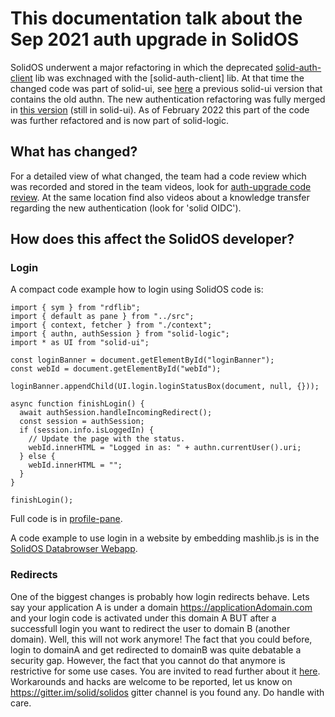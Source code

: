 # This documentation talk about the Sep 2021 auth upgrade in SolidOS

SolidOS underwent a major refactoring in which the deprecated [solid-auth-client](https://github.com/solid/solid-auth-client/blob/main/src/solid-auth-client.js) lib was exchnaged with the [solid-auth-client] lib. At that time the changed code was part of solid-ui, see [here](https://github.com/solid/solid-ui/blob/a25381feb9279d98ee58f59aef03fc05bc6fe021/src/authn/authn.ts) a previous solid-ui version that contains the old authn. 
The new authentication refactoring was fully merged in [this version](https://github.com/solid/solid-ui/blob/da0a788397049a2b53eea42d2b893cf1c2f7d92e/src/authn/authn.ts) (still in solid-ui). 
As of February 2022 this part of the code was further refactored and is now part of solid-logic.

## What has changed?

For a detailed view of what changed, the team had a code review which was recorded and stored in the team videos, look for [auth-upgrade code review](https://solidos.solidcommunity.net/public/SolidOS%20team%20meetings/SolidOS_team_videos.html). At the same location find also videos about a knowledge transfer regarding the new authentication (look for 'solid OIDC').

## How does this affect the SolidOS developer?

### Login

A compact code example how to login using SolidOS code is:
```
import { sym } from "rdflib";
import { default as pane } from "../src";
import { context, fetcher } from "./context";
import { authn, authSession } from "solid-logic";
import * as UI from "solid-ui";

const loginBanner = document.getElementById("loginBanner");
const webId = document.getElementById("webId");

loginBanner.appendChild(UI.login.loginStatusBox(document, null, {}));

async function finishLogin() {
  await authSession.handleIncomingRedirect();
  const session = authSession;
  if (session.info.isLoggedIn) {
    // Update the page with the status.
    webId.innerHTML = "Logged in as: " + authn.currentUser().uri;
  } else {
    webId.innerHTML = "";
  }
}

finishLogin();
```

Full code is in [profile-pane](https://github.com/solid/profile-pane/blob/main/dev/index.ts).

A code example to use login in a website by embedding mashlib.js is in the [SolidOS Databrowser Webapp](https://github.com/solid/mashlib/blob/main/static/browse.html).

### Redirects

One of the biggest changes is probably how login redirects behave. Lets say your application A is under a domain https://applicationAdomain.com and your login code is activated under this domain A BUT after a successfull login you want to redirect the user to domain B (another domain). Well, this will not work anymore!
The fact that you could before, login to domainA and get redirected to domainB was quite debatable a security gap. However, the fact that you cannot do that anymore is restrictive for some use cases. 
You are invited to read further about it [here](https://github.com/inrupt/solid-client-authn-js/issues/1473#issuecomment-908202681).
Workarounds and hacks are welcome to be reported, let us know on <https://gitter.im/solid/solidos> gitter channel is you found any. Do handle with care.
